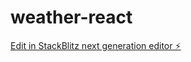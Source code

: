 # weather-react

[Edit in StackBlitz next generation editor ⚡️](https://stackblitz.com/~/github.com/ak3255/weather-react)